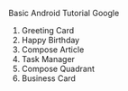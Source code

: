 Basic Android Tutorial Google

1. Greeting Card
2. Happy Birthday
3. Compose Article
4. Task Manager
5. Compose Quadrant
6. Business Card

